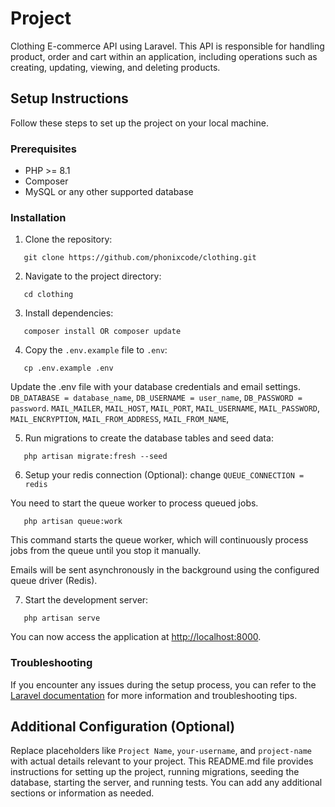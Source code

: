 # Project 

Clothing E-commerce API using Laravel. This API is responsible for handling product, order and cart within an application, including operations such as creating, updating, viewing, and deleting products.

## Setup Instructions

Follow these steps to set up the project on your local machine.

### Prerequisites

- PHP >= 8.1
- Composer
- MySQL or any other supported database

### Installation

1. Clone the repository:

```shell
   git clone https://github.com/phonixcode/clothing.git
```

2. Navigate to the project directory:

```shell
   cd clothing
```

3. Install dependencies:

```shell
   composer install OR composer update
```

4. Copy the `.env.example` file to `.env`:

```shell
   cp .env.example .env
```

Update the .env file with your database credentials and email settings. 
`DB_DATABASE = database_name`,
`DB_USERNAME = user_name`, 
`DB_PASSWORD = password`.
`MAIL_MAILER`,
`MAIL_HOST`,
`MAIL_PORT`,
`MAIL_USERNAME`,
`MAIL_PASSWORD`,
`MAIL_ENCRYPTION`,
`MAIL_FROM_ADDRESS`,
`MAIL_FROM_NAME`,

5. Run migrations to create the database tables and seed data:

```shell
   php artisan migrate:fresh --seed
```

6. Setup your redis connection (Optional): change `QUEUE_CONNECTION = redis`

You need to start the queue worker to process queued jobs.

```shell
   php artisan queue:work
```

This command starts the queue worker, which will continuously process jobs from the queue until you stop it manually.

Emails will be sent asynchronously in the background using the configured queue driver (Redis).

7. Start the development server:

```shell
   php artisan serve
```

You can now access the application at <http://localhost:8000>.


### Troubleshooting

If you encounter any issues during the setup process, you can refer to the <a href="https://laravel.com/docs/">Laravel documentation</a> for more information and troubleshooting tips.

## Additional Configuration (Optional)

Replace placeholders like `Project Name`, `your-username`, and `project-name` with actual details relevant to your project. This README.md file provides instructions for setting up the project, running migrations, seeding the database, starting the server, and running tests. You can add any additional sections or information as needed.
